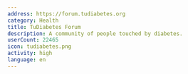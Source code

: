 ```yaml
---
address: https://forum.tudiabetes.org
category: Health
title: TuDiabetes Forum
description: A community of people touched by diabetes.
userCount: 22465
icon: tudiabetes.png
activity: high
language: en
---
```

